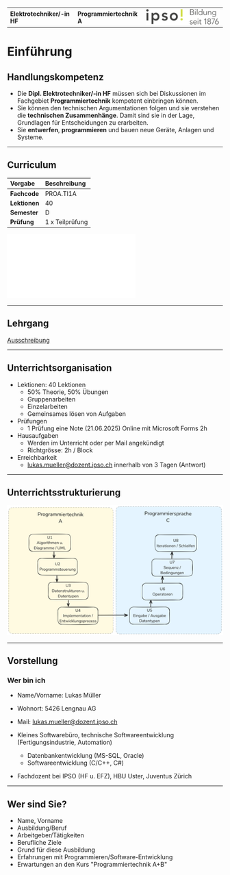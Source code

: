 |                             |                          |                                        |
| --------------------------- | ------------------------ | -------------------------------------- |
| **Elektrotechniker/-in HF** | **Programmiertechnik A** | ![IPSO Logo](./x_gitres/ipso_logo.png) |

# Einführung

## Handlungskompetenz

- Die **Dipl. Elektrotechniker/-in HF** müssen sich bei Diskussionen im Fachgebiet **Programmiertechnik** kompetent
einbringen können.
- Sie können den technischen Argumentationen folgen und sie verstehen die **technischen Zusammenhänge**. Damit sind sie in der Lage, Grundlagen für Entscheidungen zu erarbeiten.
- Sie **entwerfen**, **programmieren** und bauen neue Geräte, Anlagen und Systeme.

---

## Curriculum

| **Vorgabe**   | **Beschreibung** |
| :------------ | :--------------- |
| **Fachcode**  | PROA.TI1A        |
| **Lektionen** | 40               |
| **Semester**  | D                |
| **Prüfung**   | 1 x Teilprüfung  |

![Curriculum](./X1/Programmiertechnik%20A.pdf)

---

## Lehrgang

[Ausschreibung](https://www.ipso.ch/angebote/dipl-elektrotechnikerin-hf?school=ibz)

---

## Unterrichtsorganisation

- Lektionen: 40 Lektionen
  - 50% Theorie, 50% Übungen
  - Gruppenarbeiten
  - Einzelarbeiten
  - Gemeinsames lösen von Aufgaben
- Prüfungen
  - 1 Prüfung eine Note (21.06.2025) Online mit Microsoft Forms 2h
- Hausaufgaben
  - Werden im Unterricht oder per Mail angekündigt
  - Richtgrösse: 2h / Block
- Erreichbarkeit
  - lukas.mueller@dozent.ipso.ch innerhalb von 3 Tagen (Antwort)

---

## Unterrichtsstrukturierung

![Unterrichtsstrukturierung](./x_gitres/unit-overview.png)

---

## Vorstellung

### Wer bin ich

- Name/Vorname: Lukas Müller
- Wohnort: 5426 Lengnau AG
- Mail: <lukas.mueller@dozent.ipso.ch>

- Kleines Softwarebüro, technische Softwareentwicklung (Fertigungsindustrie, Automation)
  - Datenbankentwicklung (MS-SQL, Oracle)
  - Softwareentwicklung (C/C++, C#)
- Fachdozent bei IPSO (HF u. EFZ), HBU Uster, Juventus Zürich

---

## Wer sind Sie?

- Name, Vorname
- Ausbildung/Beruf
- Arbeitgeber/Tätigkeiten
- Berufliche Ziele
- Grund für diese Ausbildung
- Erfahrungen mit Programmieren/Software-Entwicklung
- Erwartungen an den Kurs "Programmiertechnik A+B"
